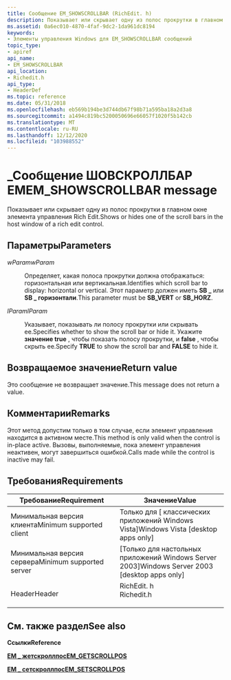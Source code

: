 ```yaml
---
title: Сообщение EM_SHOWSCROLLBAR (RichEdit. h)
description: Показывает или скрывает одну из полос прокрутки в главном окне элемента управления Rich Edit.
ms.assetid: 0a6ec010-4870-4faf-9dc2-1da961dc8194
keywords:
- Элементы управления Windows для EM_SHOWSCROLLBAR сообщений
topic_type:
- apiref
api_name:
- EM_SHOWSCROLLBAR
api_location:
- Richedit.h
api_type:
- HeaderDef
ms.topic: reference
ms.date: 05/31/2018
ms.openlocfilehash: eb569b194be3d744db67f98b71a595ba18a2d3a8
ms.sourcegitcommit: a1494c819bc5200050696e66057f1020f5b142cb
ms.translationtype: MT
ms.contentlocale: ru-RU
ms.lasthandoff: 12/12/2020
ms.locfileid: "103988552"
---
```

# <a name="em_showscrollbar-message"></a><span data-ttu-id="ed1c7-104">\_Сообщение ШОВСКРОЛЛБАР EM</span><span class="sxs-lookup"><span data-stu-id="ed1c7-104">EM\_SHOWSCROLLBAR message</span></span>

<span data-ttu-id="ed1c7-105">Показывает или скрывает одну из полос прокрутки в главном окне элемента управления Rich Edit.</span><span class="sxs-lookup"><span data-stu-id="ed1c7-105">Shows or hides one of the scroll bars in the host window of a rich edit control.</span></span>

## <a name="parameters"></a><span data-ttu-id="ed1c7-106">Параметры</span><span class="sxs-lookup"><span data-stu-id="ed1c7-106">Parameters</span></span>

<dl> <dt>

<span data-ttu-id="ed1c7-107">*wParam*</span><span class="sxs-lookup"><span data-stu-id="ed1c7-107">*wParam*</span></span> 
</dt> <dd>

<span data-ttu-id="ed1c7-108">Определяет, какая полоса прокрутки должна отображаться: горизонтальная или вертикальная.</span><span class="sxs-lookup"><span data-stu-id="ed1c7-108">Identifies which scroll bar to display: horizontal or vertical.</span></span> <span data-ttu-id="ed1c7-109">Этот параметр должен иметь **SB \_** или **SB \_ горизонтали**.</span><span class="sxs-lookup"><span data-stu-id="ed1c7-109">This parameter must be **SB\_VERT** or **SB\_HORZ**.</span></span>

</dd> <dt>

<span data-ttu-id="ed1c7-110">*lParam*</span><span class="sxs-lookup"><span data-stu-id="ed1c7-110">*lParam*</span></span> 
</dt> <dd>

<span data-ttu-id="ed1c7-111">Указывает, показывать ли полосу прокрутки или скрывать ее.</span><span class="sxs-lookup"><span data-stu-id="ed1c7-111">Specifies whether to show the scroll bar or hide it.</span></span> <span data-ttu-id="ed1c7-112">Укажите **значение true** , чтобы показать полосу прокрутки, и **false** , чтобы скрыть ее.</span><span class="sxs-lookup"><span data-stu-id="ed1c7-112">Specify **TRUE** to show the scroll bar and **FALSE** to hide it.</span></span>

</dd> </dl>

## <a name="return-value"></a><span data-ttu-id="ed1c7-113">Возвращаемое значение</span><span class="sxs-lookup"><span data-stu-id="ed1c7-113">Return value</span></span>

<span data-ttu-id="ed1c7-114">Это сообщение не возвращает значение.</span><span class="sxs-lookup"><span data-stu-id="ed1c7-114">This message does not return a value.</span></span>

## <a name="remarks"></a><span data-ttu-id="ed1c7-115">Комментарии</span><span class="sxs-lookup"><span data-stu-id="ed1c7-115">Remarks</span></span>

<span data-ttu-id="ed1c7-116">Этот метод допустим только в том случае, если элемент управления находится в активном месте.</span><span class="sxs-lookup"><span data-stu-id="ed1c7-116">This method is only valid when the control is in-place active.</span></span> <span data-ttu-id="ed1c7-117">Вызовы, выполняемые, пока элемент управления неактивен, могут завершиться ошибкой.</span><span class="sxs-lookup"><span data-stu-id="ed1c7-117">Calls made while the control is inactive may fail.</span></span>

## <a name="requirements"></a><span data-ttu-id="ed1c7-118">Требования</span><span class="sxs-lookup"><span data-stu-id="ed1c7-118">Requirements</span></span>



| <span data-ttu-id="ed1c7-119">Требование</span><span class="sxs-lookup"><span data-stu-id="ed1c7-119">Requirement</span></span> | <span data-ttu-id="ed1c7-120">Значение</span><span class="sxs-lookup"><span data-stu-id="ed1c7-120">Value</span></span> |
|-------------------------------------|---------------------------------------------------------------------------------------|
| <span data-ttu-id="ed1c7-121">Минимальная версия клиента</span><span class="sxs-lookup"><span data-stu-id="ed1c7-121">Minimum supported client</span></span><br/> | <span data-ttu-id="ed1c7-122">Только для \[ классических приложений Windows Vista\]</span><span class="sxs-lookup"><span data-stu-id="ed1c7-122">Windows Vista \[desktop apps only\]</span></span><br/>                                        |
| <span data-ttu-id="ed1c7-123">Минимальная версия сервера</span><span class="sxs-lookup"><span data-stu-id="ed1c7-123">Minimum supported server</span></span><br/> | <span data-ttu-id="ed1c7-124">\[Только для настольных приложений Windows Server 2003\]</span><span class="sxs-lookup"><span data-stu-id="ed1c7-124">Windows Server 2003 \[desktop apps only\]</span></span><br/>                                  |
| <span data-ttu-id="ed1c7-125">Header</span><span class="sxs-lookup"><span data-stu-id="ed1c7-125">Header</span></span><br/>                   | <dl> <span data-ttu-id="ed1c7-126"><dt>RichEdit. h</dt></span><span class="sxs-lookup"><span data-stu-id="ed1c7-126"><dt>Richedit.h</dt></span></span> </dl> |



## <a name="see-also"></a><span data-ttu-id="ed1c7-127">См. также раздел</span><span class="sxs-lookup"><span data-stu-id="ed1c7-127">See also</span></span>

<dl> <dt>

<span data-ttu-id="ed1c7-128">**Ссылки**</span><span class="sxs-lookup"><span data-stu-id="ed1c7-128">**Reference**</span></span>
</dt> <dt>

[<span data-ttu-id="ed1c7-129">**EM \_ жетскроллпос**</span><span class="sxs-lookup"><span data-stu-id="ed1c7-129">**EM\_GETSCROLLPOS**</span></span>](em-getscrollpos.md)
</dt> <dt>

[<span data-ttu-id="ed1c7-130">**EM \_ сетскроллпос**</span><span class="sxs-lookup"><span data-stu-id="ed1c7-130">**EM\_SETSCROLLPOS**</span></span>](em-setscrollpos.md)
</dt> </dl>

 

 





